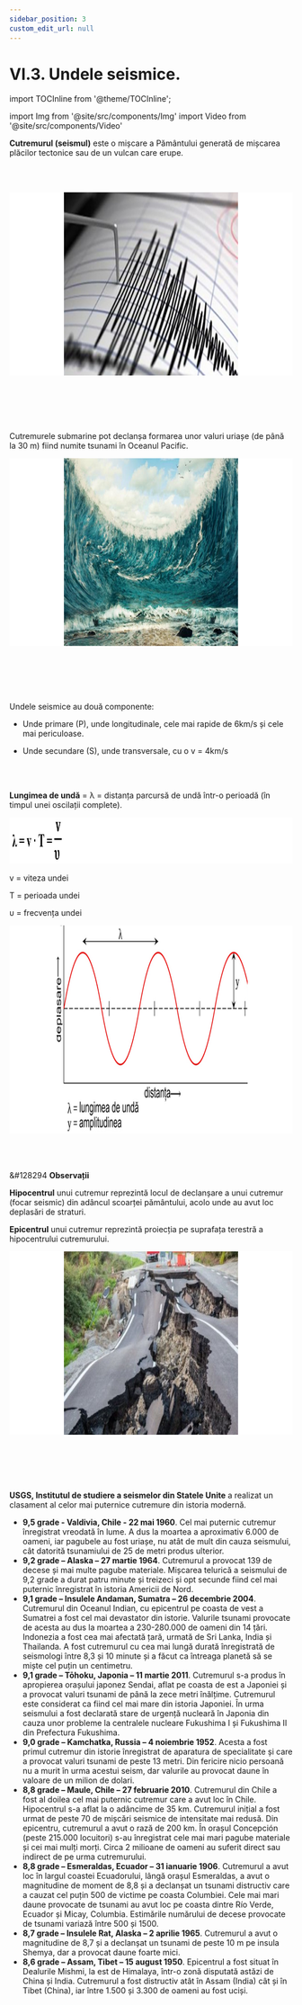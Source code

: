 ```yaml
---
sidebar_position: 3
custom_edit_url: null
---
```


# VI.3. Undele seismice.



import TOCInline from '@theme/TOCInline';

<TOCInline toc={toc} />


import Img from '@site/src/components/Img'
import Video from '@site/src/components/Video'





<div class="alert alert--primary" role="alert">


**Cutremurul (seismul)** este o mișcare a Pământului generată de mișcarea plăcilor tectonice sau de un vulcan care erupe.




</div>








<br></br>





<div class="alert alert--info" role="alert">



<Img className="img-responsive4" src="fizica/clasa7/capitolul6/VI-3-undele-seismice-poza1-seismograf.png" width="1000" height="326" />

<br></br>
<br></br>


Cutremurele submarine pot declanșa formarea unor valuri uriașe (de până la 30 m) fiind numite tsunami în Oceanul Pacific.

<Img className="img-responsive4" src="fizica/clasa7/capitolul6/VI-3-undele-seismice-poza2-tsunami.png" width="1000" height="334" />

<br></br>
<br></br>



Undele seismice au două componente:

- Unde primare (P), unde longitudinale, cele mai rapide de 6km/s și cele mai periculoase.

- Unde secundare (S), unde transversale, cu o v = 4km/s



</div>



<br></br>

<div class="alert alert--primary" role="alert">

**Lungimea de undă** = λ = distanța parcursă de undă într-o perioadă (în timpul unei oscilații complete).

<Img className="img-responsive4" src="fizica/clasa7/capitolul6/VI-3-undele-seismice-poza4-formula-lungimii-de-unda.png" width="1000" height="82" />

v = viteza undei

T = perioada undei

υ = frecvența undei

<Img className="img-responsive4" src="fizica/clasa7/capitolul6/VI-3-undele-seismice-poza5-graficul-lungimii-de-unda.png" width="1000" height="371" />




</div>


<br></br>


<div class="alert alert--secondary" role="alert">


&#128294 **Observații**

**Hipocentrul** unui cutremur reprezintă locul de declanșare a unui cutremur (focar seismic) din adâncul scoarței pământului, acolo unde au avut loc deplasări de straturi. 

**Epicentrul** unui cutremur reprezintă proiecția pe suprafața terestră a hipocentrului cutremurului. 




<Img className="img-responsive4" src="fizica/clasa7/capitolul6/VI-3-undele-seismice-poza3-sosea-distrusa-in-urma-unui-cutremur.png" width="1000" height="326" />


<br></br>
<br></br>



**USGS, Institutul de studiere a seismelor din Statele Unite** a realizat un clasament al celor mai puternice cutremure din istoria modernă.

- **9,5 grade - Valdivia, Chile - 22 mai 1960**. Cel mai puternic cutremur înregistrat vreodată în lume. A dus la moartea a aproximativ 6.000 de oameni, iar pagubele au fost uriașe, nu atât de mult din cauza seismului, cât datorită tsunamiului de 25 de metri produs ulterior.
- **9,2 grade – Alaska – 27 martie 1964**. Cutremurul a provocat 139 de decese și mai multe pagube materiale. Mișcarea telurică a seismului de 9,2 grade a durat patru minute și treizeci și opt secunde fiind cel mai puternic înregistrat în istoria Americii de Nord.
- **9,1 grade – Insulele Andaman, Sumatra – 26 decembrie 2004**. Cutremurul din Oceanul Indian, cu epicentrul pe coasta de vest a Sumatrei a fost cel mai devastator din istorie. Valurile tsunami provocate de acesta au dus la moartea a 230-280.000 de oameni din 14 țări. Indonezia a fost cea mai afectată țară, urmată de Sri Lanka, India și Thailanda. A fost cutremurul cu cea mai lungă durată înregistrată de seismologi între 8,3 și 10 minute și a făcut ca întreaga planetă să se miște cel puțin un centimetru. 
- **9,1 grade – Tōhoku, Japonia – 11 martie 2011**. Cutremurul s-a produs în apropierea orașului japonez Sendai, aflat pe coasta de est a Japoniei și a provocat valuri tsunami de până la zece metri înălțime. Cutremurul este considerat ca fiind cel mai mare din istoria Japoniei. În urma seismului a fost declarată stare de urgență nucleară în Japonia din cauza unor probleme la centralele nucleare Fukushima I și Fukushima II din Prefectura Fukushima. 
- **9,0 grade – Kamchatka, Russia – 4 noiembrie 1952**. Acesta a fost primul cutremur din istorie înregistrat de aparatura de specialitate și care a provocat valuri tsunami de peste 13 metri. Din fericire nicio persoană nu a murit în urma acestui seism, dar valurile au provocat daune în valoare de un milion de dolari.
- **8,8 grade – Maule, Chile – 27 februarie 2010**. Cutremurul din Chile a fost al doilea cel mai puternic cutremur care a avut loc în Chile. Hipocentrul s-a aflat la o adâncime de 35 km. Cutremurul inițial a fost urmat de peste 70 de mișcări seismice de intensitate mai redusă. Din epicentru, cutremurul a avut o rază de 200 km. În orașul Concepción (peste 215.000 locuitori) s-au înregistrat cele mai mari pagube materiale și cei mai mulți morți. Circa 2 milioane de oameni au suferit direct sau indirect de pe urma cutremurului. 
- **8,8 grade – Esmeraldas, Ecuador – 31 ianuarie 1906**. Cutremurul a avut loc în largul coastei Ecuadorului, lângă orașul Esmeraldas, a avut o magnitudine de moment de 8,8 și a declanșat un tsunami distructiv care a cauzat cel puțin 500 de victime pe coasta Columbiei. Cele mai mari daune provocate de tsunami au avut loc pe coasta dintre Río Verde, Ecuador și Micay, Columbia. Estimările numărului de decese provocate de tsunami variază între 500 și 1500. 
- **8,7 grade – Insulele Rat, Alaska – 2 aprilie 1965**. Cutremurul a avut o magnitudine de 8,7 și a declanșat un tsunami de peste 10 m pe insula Shemya, dar a provocat daune foarte mici. 
- **8,6 grade – Assam, Tibet – 15 august 1950**. Epicentrul a fost situat în Dealurile Mishmi, la est de Himalaya, într-o zonă disputată astăzi de China și India. Cutremurul a fost distructiv atât în Assam (India) cât și în Tibet (China), iar între 1.500 și 3.300 de oameni au fost uciși. 




</div>
